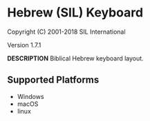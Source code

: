 Hebrew (SIL) Keyboard
=====================

Copyright (C) 2001-2018 SIL International

Version 1.7.1

__DESCRIPTION__
Biblical Hebrew keyboard layout.


Supported Platforms
-------------------
 * Windows
 * macOS
 * linux
